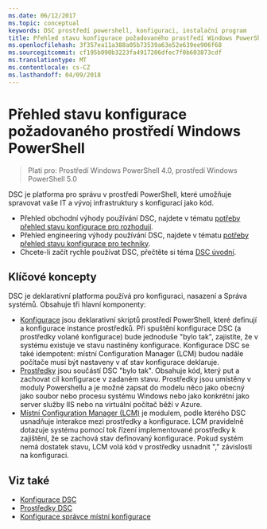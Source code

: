 ```yaml
---
ms.date: 06/12/2017
ms.topic: conceptual
keywords: DSC prostředí powershell, konfiguraci, instalační program
title: Přehled stavu konfigurace požadovaného prostředí Windows PowerShell
ms.openlocfilehash: 3f357ea11a388a05b73539a63e52e639ee906f68
ms.sourcegitcommit: cf195b090b3223fa4917206dfec7f0b603873cdf
ms.translationtype: MT
ms.contentlocale: cs-CZ
ms.lasthandoff: 04/09/2018
---
```

# <a name="windows-powershell-desired-state-configuration-overview"></a>Přehled stavu konfigurace požadovaného prostředí Windows PowerShell

> Platí pro: Prostředí Windows PowerShell 4.0, prostředí Windows PowerShell 5.0

DSC je platforma pro správu v prostředí PowerShell, které umožňuje spravovat vaše IT a vývoj infrastruktury s konfigurací jako kód.

- Přehled obchodní výhody používání DSC, najdete v tématu [potřeby přehled stavu konfigurace pro rozhodují](decisionMaker.md).
- Přehled engineering výhody používání DSC, najdete v tématu [potřeby přehled stavu konfigurace pro techniky](DscForEngineers.md).
- Chcete-li začít rychle používat DSC, přečtěte si téma [DSC úvodní](quickStart.md).

## <a name="key-concepts"></a>Klíčové koncepty

DSC je deklarativní platforma používá pro konfiguraci, nasazení a Správa systémů. Obsahuje tři hlavní komponenty:

- [Konfigurace](configurations.md) jsou deklarativní skriptů prostředí PowerShell, které definují a konfigurace instance prostředků.
    Při spuštění konfigurace DSC (a prostředky volané konfigurace) bude jednoduše "bylo tak", zajistíte, že v systému existuje ve stavu nastíněny konfigurace.
    Konfigurace DSC se také idempotent: místní Configuration Manager (LCM) budou nadále počítače musí být nastaveny v ať stav konfigurace deklaruje.
- [Prostředky](resources.md) jsou součástí DSC "bylo tak". Obsahuje kód, který put a zachovat cíl konfigurace v zadaném stavu.
    Prostředky jsou umístěny v moduly Powershellu a je možné zapsat do modelu něco jako obecný jako soubor nebo procesu systému Windows nebo jako konkrétní jako server služby IIS nebo na virtuální počítač běží v Azure.
- [Místní Configuration Manager (LCM)](metaConfig.md) je modulem, podle kterého DSC usnadňuje interakce mezi prostředky a konfigurace.
    LCM pravidelně dotazuje systému pomocí tok řízení implementované prostředky k zajištění, že se zachová stav definovaný konfigurace.
    Pokud systém nemá dostatek stavu, LCM volá kód v prostředky usnadnit "," závislosti na konfiguraci.

## <a name="see-also"></a>Viz také

- [Konfigurace DSC](configurations.md)
- [Prostředky DSC](resources.md)
- [Konfigurace správce místní konfigurace](metaConfig.md)